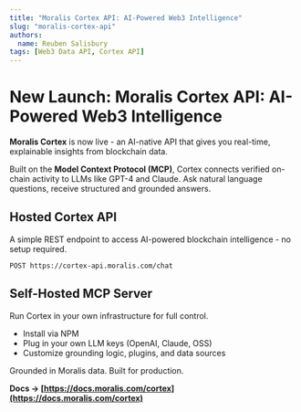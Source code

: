 ```yaml
---
title: "Moralis Cortex API: AI-Powered Web3 Intelligence"
slug: "moralis-cortex-api"
authors:
  name: Reuben Salisbury
tags: [Web3 Data API, Cortex API]
---
```


# New Launch: Moralis Cortex API: AI-Powered Web3 Intelligence

**Moralis Cortex** is now live - an AI-native API that gives you real-time, explainable insights from blockchain data.

Built on the **Model Context Protocol (MCP)**, Cortex connects verified on-chain activity to LLMs like GPT-4 and Claude. Ask natural language questions, receive structured and grounded answers.

## Hosted Cortex API

A simple REST endpoint to access AI-powered blockchain intelligence - no setup required.


```
POST https://cortex-api.moralis.com/chat
```

## Self-Hosted MCP Server

Run Cortex in your own infrastructure for full control.

- Install via NPM
- Plug in your own LLM keys (OpenAI, Claude, OSS)
- Customize grounding logic, plugins, and data sources


Grounded in Moralis data. Built for production.

**Docs → [https://docs.moralis.com/cortex](https://docs.moralis.com/cortex)**
